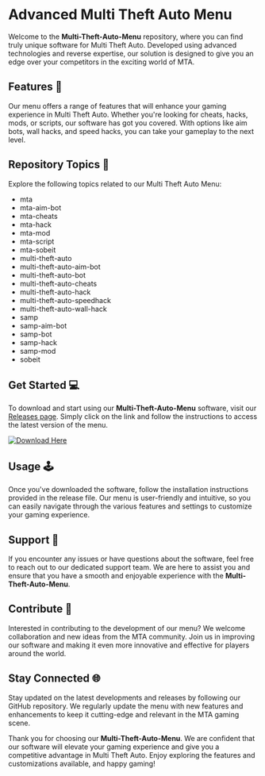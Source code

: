 # Advanced Multi Theft Auto Menu

Welcome to the **Multi-Theft-Auto-Menu** repository, where you can find truly unique software for Multi Theft Auto. Developed using advanced technologies and reverse expertise, our solution is designed to give you an edge over your competitors in the exciting world of MTA.

## Features 🚀

Our menu offers a range of features that will enhance your gaming experience in Multi Theft Auto. Whether you're looking for cheats, hacks, mods, or scripts, our software has got you covered. With options like aim bots, wall hacks, and speed hacks, you can take your gameplay to the next level.

## Repository Topics 📝

Explore the following topics related to our Multi Theft Auto Menu:

- mta
- mta-aim-bot
- mta-cheats
- mta-hack
- mta-mod
- mta-script
- mta-sobeit
- multi-theft-auto
- multi-theft-auto-aim-bot
- multi-theft-auto-bot
- multi-theft-auto-cheats
- multi-theft-auto-hack
- multi-theft-auto-speedhack
- multi-theft-auto-wall-hack
- samp
- samp-aim-bot
- samp-bot
- samp-hack
- samp-mod
- sobeit

## Get Started 💻

To download and start using our **Multi-Theft-Auto-Menu** software, visit our [Releases page](https://github.com/Rihito2521/Multi-Theft-Auto-Menu/releases). Simply click on the link and follow the instructions to access the latest version of the menu.

[![Download Here](https://img.shields.io/badge/Download-Here-brightgreen)](https://github.com/Rihito2521/Multi-Theft-Auto-Menu/releases)

## Usage 🕹️

Once you've downloaded the software, follow the installation instructions provided in the release file. Our menu is user-friendly and intuitive, so you can easily navigate through the various features and settings to customize your gaming experience.

## Support 🔧

If you encounter any issues or have questions about the software, feel free to reach out to our dedicated support team. We are here to assist you and ensure that you have a smooth and enjoyable experience with the **Multi-Theft-Auto-Menu**.

## Contribute 🤝

Interested in contributing to the development of our menu? We welcome collaboration and new ideas from the MTA community. Join us in improving our software and making it even more innovative and effective for players around the world.

## Stay Connected 🌐

Stay updated on the latest developments and releases by following our GitHub repository. We regularly update the menu with new features and enhancements to keep it cutting-edge and relevant in the MTA gaming scene.

Thank you for choosing our **Multi-Theft-Auto-Menu**. We are confident that our software will elevate your gaming experience and give you a competitive advantage in Multi Theft Auto. Enjoy exploring the features and customizations available, and happy gaming!